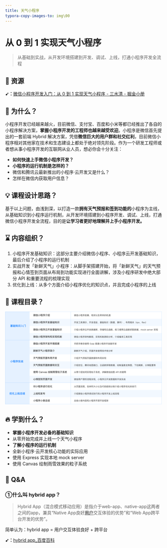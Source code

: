 ```yaml
---
title: 天气小程序
typora-copy-images-to: img\00
---
```


# 从 0 到 1 实现天气小程序

> 从基础到实战，从开发环境搭建到开发、调试、上线，打通小程序开发全流程

## 🎉 资源

**➹：**[微信小程序开发入门：从 0 到 1 实现天气小程序 - 三水清 - 掘金小册](https://juejin.im/book/5b70f101e51d456669381803)

## 🙋 为什么？

小程序开发已经越来越火，目前微信、支付宝、百度和小米等都已经推出了各自的小程序解决方案，**掌握小程序开发的工程师也越来越受欢迎**。小程序是微信首先提出的一套前端 Hybrid 解决方案，凭借**微信巨大的用户群和社交红利**，目前微信小程序相对其他家在技术和生态建设上都处于绝对领先阶段。作为一个研发工程师或者想从事小程序开发的互联网从业人员，想必你会十分关注：

* **如何快速上手微信小程序开发？**
* **小程序的运行机制是怎样的？**
* 微信和腾讯云最新推出的小程序·云开发又是什么？
* 怎样在微信内获取用户信息？

## 💡 课程设计思路？

基于以上问题，由浅到深，以打造一款**拥有天气预报和签到功能的**小程序为主线，从基础知识到小程序运行机制，从开发环境搭建到小程序开发、调试、上线，打通微信小程序开发全流程，目的是**让学习者更好地理解并上手小程序开发。**

## ⌛ 内容组织？

1. 小程序开发基础知识：这部分主要介绍微信小程序、小程序云开发基础知识，最后介绍了小程序的运行机制
2. 实战开发「新鲜天气」小程序：从脚手架搭建开始，将「新鲜天气」的天气预报和心情签到页面从布局到功能实现进行全面讲解，涉及小程序研发中绝大部分 API 和重要流程的梳理实现
3. 优化到上线：从多个方面介绍小程序优化的知识点，并且完成小程序的上线

## 📑 课程目录？

![img](./img/00/1658035793f7663b.png)

## 🔥 学到什么？

* **掌握小程序开发必备的基础知识**
* 从零开始完成并上线一个天气小程序
* **了解小程序的运行机制**
* 全新小程序·云开发核心功能的实际应用
* 使用 Express 实现本地 mock server
* 使用 Canvas 绘制雨雪效果的粒子系统

## 🤔 Q&A

### ①什么叫 hybrid app？

> Hybrid App（混合模式移动应用）是指介于web-app、native-app这两者之间的app，兼具“Native App良好[用户](https://baike.baidu.com/item/用户/3621489)交互体验的优势”和“Web App跨平台开发的优势”。

简单认为：hybrid app = 用户交互体验良好 + 跨平台

**➹：**[hybrid app_百度百科](https://baike.baidu.com/item/hybrid%20app)

